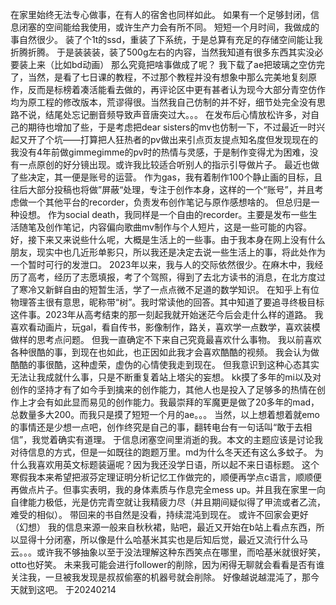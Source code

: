 在家里始终无法专心做事，在有人的宿舍也同样如此。
如果有一个足够封闭，信息闭塞的空间能给我使用，或许生产力会有所不同。
短短一个月时间，我做成的事自然很少。
装了个1t的ssd，重装了下系统，于是总算有充足的存储空间能让我折腾折腾。
于是装装装，装了500g左右的内容，当然我知道有很多东西其实没必要装上来（比如bd动画）
那么究竟把啥事做成了呢？
我下载了ae把玻璃之空仿完了，当然，是看了七日课的教程，不过那个教程并没有想象中那么完美地复刻原作，反而是标榜着凑活能看去做的，再评论区中更有甚者认为现今大部分青空仿作均为原工程的修改版本，荒谬得很。当然我自己仿制的并不好，细节处完全没有思路不说，结尾处忘记删音频导致声音唐突过大。。。
在发布后心情放松许多，对自己的期待也增加了些，于是考虑把dear sisters的mv也仿制一下，不过最近一时兴起又开了个坑——打算把人狂热者的pv做出来引点页友提点知名度但发现现在的我没有4年前做gimmegimme的pv时的热情与灵感，于是制作变得尤为困难，没有一点原创的好分镜出现。或许我比较适合听别人的指示引导做片子。
最近也做了些决定，其一便是账号的运营。
作为gas，我有着制作100个静止画的目标，且往后大部分投稿也将做”屏蔽“处理，专注于创作本身，这样的一个“账号”，并且考虑做一个其他平台的recorder，负责发布创作笔记与原作感想啥的。
但总归是一种设想。
作为social death，我同样是一个自由的recorder。主要是发布一些生活随笔及创作笔记，内容偏向歌曲mv制作与个人短片，这是一些可能的内容。
好，接下来又来说些什么呢，大概是生活上的一些事。由于我本身在网上没有什么朋友，现实中也几近形单影只，所以我还是决定去说一些生活上的事，将此处作为一个暂时可行的发泄口。
2023年以来，我与人的交际依然很少。在麻木中，我经历了高考，经历了志愿填报，考了个驾照，得到了去北方读书的消息，在北方度过了寒冷又新鲜自由的短暂生活，学了一点点微不足道的数学知识。
在知乎上有位物理答主很有意思，昵称带“树”。我时常读他的回答。其中知道了要追寻终极目标这件事。2023年从高考结束的那一刻起我就开始迷茫今后会走什么样的道路。
我喜欢看动画片，玩gal，看自传书，影像制作，路关，喜欢学一点数学，喜欢装模做样的思考点问题。
但我一直确定不下来自己究竟最喜欢什么事物。
我以前喜欢各种很酷的事，到现在也如此，也正因如此我才会喜欢酷酷的视频。
我会认为做酷酷的事很酷，这种虚荣，虚伪的心情使我走到现在。
但我意识到这种心态其实无法让我成就什么事，只是不断重复着站上塔尖的妄想。
kk摸了多年的mi以及对创作的坚持才有了如今手到擒来的创作能力，其他人也是投入了足够多的热情在创作上才会有如此显而易见的创作能力。我最崇拜的军魔更是做了20多年的mad，总数量多大200。而我只是摸了短短一个月的ae。。。
当然，以上想着想着就emo的事情还是少想一点吧，创作终究是自己的事，翻转电台有一句话叫“敢于去相信”，我觉着确实有道理。
于信息闭塞空间里消逝的我。本文的主题应该是讨论我对待信息的方式，但是一如既往的跑题万里。md为什么冬天还有这么多蚊子。
为什么我喜欢用英文标题装逼呢？因为我还没学日语，所以起不来日语标题。
这个寒假我本来希望把淑芬定理证明分析记忆工作做完的，顺便再学点c语言，顺顺便再做点片子。但事实表明，我的身体素质与作息完全mess up。并且我在家里一向自律能力极低，光是仿完青空就让我精疲力尽（并且期间疑似得了甲流或者乙流，难受的相似）。
带回来的书自然是没看，持续混沌到现在。
或许不回家会更好（幻想）
我的信息来源一般来自秋秋裙，贴吧，最近又开始在b站上看点东西，所以显得十分闭塞，所以像是什么哈基米其实也是后知后觉，最近又流行什么马云。。。或许我不够抽象以至于没法理解这种东西笑点在哪里，而哈基米就很好笑，otto也好笑。
未来我可能会进行follower的削除，因为闲得无聊就会看看是否有谁关注我，一旦被我发现是叔叔偷塞的机器号就会削除。
好像越说越混沌了，那今天就到这吧。
于20240214